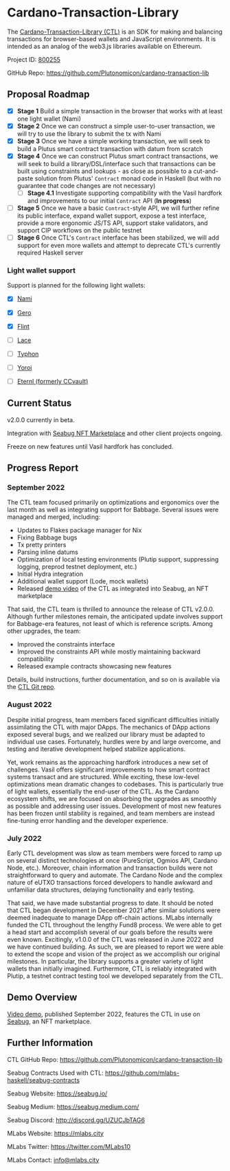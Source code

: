 # Cardano-Transaction-Library 
The [Cardano-Transaction-Library (CTL)](https://cardano.ideascale.com/c/idea/396607) is an SDK for making and balancing transactions for browser-based wallets and JavaScript environments. It is intended as an analog of the web3.js libraries available on Ethereum.

Project ID: [800255](https://docs.google.com/spreadsheets/u/0/d/1bfnWFa94Y7Zj0G7dtpo9W1nAYGovJbswipxiHT4UE3g/htmlview#)

GitHub Repo: https://github.com/Plutonomicon/cardano-transaction-lib


## Proposal Roadmap

- [x] **Stage 1** Build a simple transaction in the browser that works with at least one light wallet (Nami)
- [x] **Stage 2** Once we can construct a simple user-to-user transaction, we will try to use the library to submit the tx with Nami
- [x] **Stage 3** Once we have a simple working transaction, we will seek to build a Plutus smart contract transaction with datum from scratch
- [x] **Stage 4** Once we can construct Plutus smart contract transactions, we will seek to build a library/DSL/interface such that transactions can be built using constraints and lookups - as close as possible to a cut-and-paste solution from Plutus' `Contract` monad code in Haskell (but with no guarantee that code changes are not necessary)
  - [ ] **Stage 4.1** Investigate supporting compatibility with the Vasil hardfork and improvements to our initial `Contract` API (**In progress**)
- [ ] **Stage 5** Once we have a basic `Contract`-style API, we will further refine its public interface, expand wallet support, expose a test interface, provide a more ergonomic JS/TS API, support stake validators, and support CIP workflows on the public testnet
- [ ] **Stage 6** Once CTL's `Contract` interface has been stabilized, we will add support for even more wallets and attempt to deprecate CTL's currently required Haskell server

### Light wallet support

Support is planned for the following light wallets:

- [x] [Nami](https://namiwallet.io/)
- [x] [Gero](https://gerowallet.io/)
- [x] [Flint](https://flint-wallet.com/)
- [ ] [Lace](https://www.lace.io/)
- [ ] [Typhon](https://typhonwallet.io/)
- [ ] [Yoroi](https://yoroi-wallet.com/)
- [ ] [Eternl (formerly CCvault)](https://eternl.io/)


## Current Status

v2.0.0 currently in beta.

Integration with [Seabug NFT Marketplace](https://seabug.io/) and other client projects ongoing. 

Freeze on new features until Vasil hardfork has concluded.


## Progress Report

### September 2022

The CTL team focused primarily on optimizations and ergonomics over the last month as well as integrating support for Babbage. Several issues were managed and merged, including:
* Updates to Flakes package manager for Nix
* Fixing Babbage bugs 
* Tx pretty printers
* Parsing inline datums
* Optimization of local testing environments  (Plutip support, suppressing logging, preprod testnet deployment, etc.)
* Initial Hydra integration
* Additional wallet support (Lode, mock wallets)
* Released [demo video](https://www.youtube.com/watch?v=P0imLF6QvuM) of the CTL as integrated into Seabug, an NFT marketplace

That said, the CTL team is thrilled to announce the release of CTL v2.0.0. Although further milestones remain, the anticipated update involves support for Babbage-era features, not least of which is reference scripts. Among other upgrades, the team:
* Improved the constraints interface
* Improved the constraints API while mostly maintaining backward compatibility
* Released example contracts showcasing new features

Details, build instructions, further documentation, and so on is available via the [CTL Git repo](https://github.com/Plutonomicon/cardano-transaction-lib).

### August 2022

Despite initial progress, team members faced significant difficulties initially assimilating the CTL with major DApps. The mechanics of DApp actions exposed several bugs, and we realized our library must be adapted to individual use cases. Fortunately, hurdles were by and large overcome, and testing and iterative development helped stabilize applications. 

Yet, work remains as the approaching hardfork introduces a new set of challenges. Vasil offers significant improvements to how smart contract systems transact and are structured. While exciting, these low-level optimizations mean dramatic changes to codebases. This is particularly true of light wallets, essentially the end-user of the CTL. As the Cardano ecosystem shifts, we are focused on absorbing the upgrades as smoothly as possible and addressing user issues. Development of most new features has been frozen until stability is regained, and team members are instead fine-tuning error handling and the developer experience.

### July 2022

Early CTL development was slow as team members were forced to ramp up on several distinct technologies at once (PureScript, Ogmios API, Cardano Node, etc.). Moreover, chain information and transaction builds were not straightforward to query and automate. The Cardano Node and the complex nature of eUTXO transactions forced developers to handle awkward and unfamiliar data structures, delaying functionality and early testing.

That said, we have made substantial progress to date. It should be noted that CTL began development in December 2021 after similar solutions were deemed inadequate to manage DApp off-chain actions. MLabs internally funded the CTL throughout the lengthy Fund8 process. We were able to get a head start and accomplish several of our goals before the results were even known. Excitingly, v1.0.0 of the CTL was released in June 2022 and we have continued building. As such, we are pleased to report we were able to extend the scope and vision of the project as we accomplish our original milestones. In particular, the library supports a greater variety of light wallets than initially imagined. Furthermore, CTL is reliably integrated with Plutip, a testnet contract testing tool we developed separately from the CTL. 


## Demo Overview

[Video demo](https://www.youtube.com/watch?v=P0imLF6QvuM), published September 2022, features the CTL in use on [Seabug](http://page.seabug.io/), an NFT marketplace.

## Further Information

CTL GitHub Repo: https://github.com/Plutonomicon/cardano-transaction-lib

Seabug Contracts Used with CTL: https://github.com/mlabs-haskell/seabug-contracts

Seabug Website: https://seabug.io/

Seabug Medium: https://seabug.medium.com/

Seabug Discord: http://discord.gg/UZUCJbTAG6

MLabs Website: https://mlabs.city
 
MLabs Twitter: https://twitter.com/MLabs10
 
MLabs Contact: info@mlabs.city
